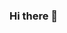 ### Hi there 👋
<!--
![Vini's GitHub stats](https://github-readme-stats.vercel.app/api?username=V1pi&count_private=true&hide=contribs,prs,issues)


**V1pi/V1pi** is a ✨ _special_ ✨ repository because its `README.md` (this file) appears on your GitHub profile.

Here are some ideas to get you started:

- 🔭 I’m currently working on ...
- 🌱 I’m currently learning ...
- 👯 I’m looking to collaborate on ...
- 🤔 I’m looking for help with ...
- 💬 Ask me about ...
- 📫 How to reach me: ...
- 😄 Pronouns: ...
- ⚡ Fun fact: ...
-->
